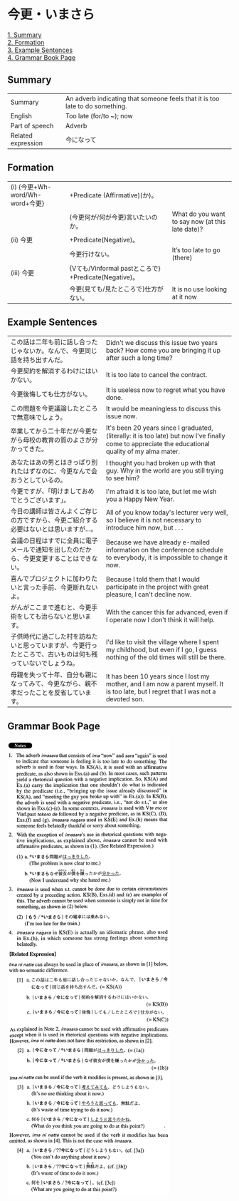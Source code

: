 # 今更・いまさら

[1. Summary](#summary)<br>
[2. Formation](#formation)<br>
[3. Example Sentences](#example-sentences)<br>
[4. Grammar Book Page](#grammar-book-page)<br>


## Summary

<table><tr>   <td>Summary</td>   <td>An adverb indicating that someone feels that it is too late to do something.</td></tr><tr>   <td>English</td>   <td>Too late (for/to ~); now</td></tr><tr>   <td>Part of speech</td>   <td>Adverb</td></tr><tr>   <td>Related expression</td>   <td>今になって</td></tr></table>

## Formation

<table class="table"><tbody><tr class="tr head"><td class="td"><span class="numbers">(i)</span> <span class="bold">{</span><span class="concept">今更</span><span class="bold">+Wh-word/Wh-word+</span><span class="concept">今更</span><span class="bold">}</span></td><td class="td"><span class="concept"></span><span>+Predicate (Affirmative)(か)。</span></td><td class="td"></td></tr><tr class="tr"><td class="td"></td><td class="td"><span>{</span><span class="concept">今更</span><span>何が/何が</span><span class="concept">今更</span><span>}言いたいのか。</span></td><td class="td"><span>What do you want to say now (at this late date)?</span></td></tr><tr class="tr head"><td class="td"><span class="numbers">(ii)</span> <span class="concept">今更</span></td><td class="td"><span class="concept"></span><span>+Predicate(Negative)。</span></td><td class="td"></td></tr><tr class="tr"><td class="td"></td><td class="td"><span class="concept">今更</span><span>行けない。</span></td><td class="td"><span>It’s too late to go (there)</span> </td></tr><tr class="tr head"><td class="td"><span class="numbers">(iii)</span> <span class="concept">今更</span></td><td class="td"><span class="concept"></span><span>{Vても/Vinformal pastところで} +Predicate(Negative)。</span></td><td class="td"></td></tr><tr class="tr"><td class="td"></td><td class="td"><span class="concept">今更</span><span>{見ても/見たところで}仕方がない。</span></td><td class="td"><span>It is no use looking at it now</span></td></tr></tbody></table>

## Example Sentences

<table><tr>   <td>この話は二年も前に話し合ったじゃないか。なんで、今更同じ話を持ち出すんだ。</td>   <td>Didn't we discuss this issue two years back? How come you are bringing it up after such a long time?</td></tr><tr>   <td>今更契約を解消するわけにはいかない。</td>   <td>It is too late to cancel the contract.</td></tr><tr>   <td>今更後悔しても仕方がない。</td>   <td>It is useless now to regret what you have done.</td></tr><tr>   <td>この問題を今更議論したところで無意味でしょう。</td>   <td>It would be meaningless to discuss this issue now.</td></tr><tr>   <td>卒業してから二十年だが今更ながら母校の教育の質のよさが分かってきた。</td>   <td>It's been 20 years since I graduated, (literally: it is too late) but now l've ﬁnally come to appreciate the educational quality of my alma mater.</td></tr><tr>   <td>あなたはあの男とはきっぱり別れたはずなのに、今更なんで会おうとしているの。</td>   <td>I thought you had broken up with that guy. Why in the world are you still trying to see him?</td></tr><tr>   <td>今更ですが、「明けましておめでとうございます」。</td>   <td>I'm afraid it is too late, but let me wish you a Happy New Year.</td></tr><tr>   <td>今日の講師は皆さんよくご存じの方ですから、今更ご紹介する必要はないとは思いますが…。</td>   <td>All of you know today's lecturer very well, so I believe it is not necessary to introduce him now, but . . .</td></tr><tr>   <td>会議の日程はすでに全員に電子メールで通知を出したのだから、今更変更することはできない。</td>   <td>Because we have already e-mailed information on the conference schedule to everybody, it is impossible to change it now.</td></tr><tr>   <td>喜んでプロジェクトに加わりたいと言った手前、今更断れないよ。</td>   <td>Because I told them that I would participate in the project with great pleasure, I can't decline now.</td></tr><tr>   <td>がんがここまで進むと、今更手術をしても治らないと思います。</td>   <td>With the cancer this far advanced, even if I operate now I don't think it will help.</td></tr><tr>   <td>子供時代に過ごした村を訪ねたいと思っていますが、今更行ったところで、古いものは何も残っていないでしょうね。</td>   <td>I'd like to visit the village where I spent my childhood, but even if I go, I guess nothing of the old times will still be there.</td></tr><tr>   <td>母親を失って十年、自分も親になってみて、今更ながら、親不孝だったことを反省しています。</td>   <td>It has been 10 years since I lost my mother, and I am now a parent myself. It is too late, but I regret that I was not a devoted son.</td></tr></table>

## Grammar Book Page

![](../img/Advancedいまさら.png)

